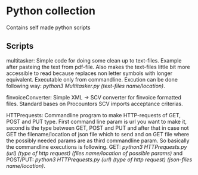 # Python collection

Contains self made python scripts

## Scripts

multitasker: Simple code for doing some clean up to text-files. Example after pasteing the text from pdf-file. Also makes the text-files little bit more accessible to read because replaces non letter symbols with longer equivalent. Executable only from commandline. Excution can be done following way: _python3 Multitasker.py (text-files name/location)_.

finvoiceConverter: Simple XML -> SCV converter for finvoice formatted files. Standard bases on Procountors SCV imports acceptance criterias.

HTTPrequests: Commandline program to make HTTP-requests of GET, POST and PUT type. First command line param is url you want to make it, second is the type between GET, POST and PUT and after that in case not GET the filename/location of json file which to send and on GET file where the possibly needed params are as third commandline param. So basically the commandline executions is following. GET: _python3 HTTPrequests.py (url) (type of http request) (files name/location of possible params)_ and POST/PUT: _python3 HTTPrequests.py (url) (type of http request) (json-files name/location)_.